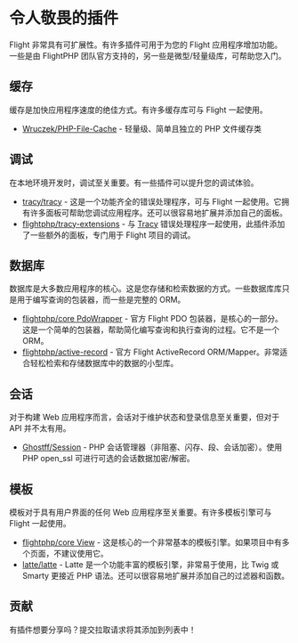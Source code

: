 # 令人敬畏的插件

Flight 非常具有可扩展性。有许多插件可用于为您的 Flight 应用程序增加功能。一些是由 FlightPHP 团队官方支持的，另一些是微型/轻量级库，可帮助您入门。

## 缓存

缓存是加快应用程序速度的绝佳方式。有许多缓存库可与 Flight 一起使用。

- [Wruczek/PHP-File-Cache](/awesome-plugins/php-file-cache) - 轻量级、简单且独立的 PHP 文件缓存类

## 调试

在本地环境开发时，调试至关重要。有一些插件可以提升您的调试体验。

- [tracy/tracy](/awesome-plugins/tracy) - 这是一个功能齐全的错误处理程序，可与 Flight 一起使用。它拥有许多面板可帮助您调试应用程序。还可以很容易地扩展并添加自己的面板。
- [flightphp/tracy-extensions](/awesome-plugins/tracy-extensions) - 与 [Tracy](/awesome-plugins/tracy) 错误处理程序一起使用，此插件添加了一些额外的面板，专门用于 Flight 项目的调试。

## 数据库

数据库是大多数应用程序的核心。这是您存储和检索数据的方式。一些数据库库只是用于编写查询的包装器，而一些是完整的 ORM。

- [flightphp/core PdoWrapper](/awesome-plugins/pdo-wrapper) - 官方 Flight PDO 包装器，是核心的一部分。这是一个简单的包装器，帮助简化编写查询和执行查询的过程。它不是一个 ORM。
- [flightphp/active-record](/awesome-plugins/active-record) - 官方 Flight ActiveRecord ORM/Mapper。非常适合轻松检索和存储数据库中的数据的小型库。

## 会话

对于构建 Web 应用程序而言，会话对于维护状态和登录信息至关重要，但对于 API 并不太有用。

- [Ghostff/Session](/awesome-plugins/session) - PHP 会话管理器（非阻塞、闪存、段、会话加密）。使用 PHP open_ssl 可进行可选的会话数据加密/解密。

## 模板

模板对于具有用户界面的任何 Web 应用程序至关重要。有许多模板引擎可与 Flight 一起使用。

- [flightphp/core View](/learn#views) - 这是核心的一个非常基本的模板引擎。如果项目中有多个页面，不建议使用它。
- [latte/latte](/awesome-plugins/latte) - Latte 是一个功能丰富的模板引擎，非常易于使用，比 Twig 或 Smarty 更接近 PHP 语法。还可以很容易地扩展并添加自己的过滤器和函数。

## 贡献

有插件想要分享吗？提交拉取请求将其添加到列表中！